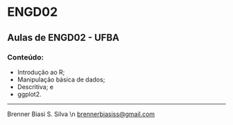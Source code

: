 # ENGD02
## Aulas de ENGD02 - UFBA

### Conteúdo:
- Introdução ao R;
- Manipulação básica de dados;
- Descritiva; e 
- ggplot2.


----
Brenner Biasi S. Silva
\n
brennerbiasiss@gmail.com
